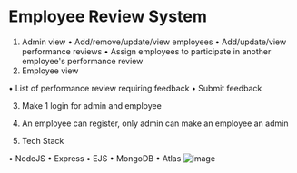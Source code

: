 # Employee Review System


1)	 Admin view
•	Add/remove/update/view employees
•	Add/update/view performance reviews
•	Assign employees to participate in another employee's performance review
2)	 Employee view

•	List of performance review requiring feedback
•	Submit feedback

3)	Make 1 login for admin and employee

4)	An employee can register, only admin can make an employee an admin

5)	Tech Stack

•	NodeJS
•	Express
•	EJS
•	MongoDB
•	Atlas
![image](https://user-images.githubusercontent.com/88258115/210209869-7b0c32b4-1641-4bd0-ae8a-878058267a2a.png)

